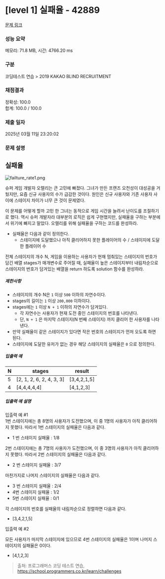 # [level 1] 실패율 - 42889 

[문제 링크](https://school.programmers.co.kr/learn/courses/30/lessons/42889) 

### 성능 요약

메모리: 71.8 MB, 시간: 4766.20 ms

### 구분

코딩테스트 연습 > 2019 KAKAO BLIND RECRUITMENT

### 채점결과

정확성: 100.0<br/>합계: 100.0 / 100.0

### 제출 일자

2025년 03월 11일 23:20:02

### 문제 설명

<h2>실패율</h2>

<p><img src="https://grepp-programmers.s3.amazonaws.com/files/production/bde471d8ac/48ddf1cc-c4ea-499d-b431-9727ee799191.png" title="" alt="failture_rate1.png"></p>

<p>슈퍼 게임 개발자 오렐리는 큰 고민에 빠졌다. 그녀가 만든 프랜즈 오천성이 대성공을 거뒀지만, 요즘 신규 사용자의 수가 급감한 것이다. 원인은 신규 사용자와 기존 사용자 사이에 스테이지 차이가 너무 큰 것이 문제였다.</p>

<p>이 문제를 어떻게 할까 고민 한 그녀는 동적으로 게임 시간을 늘려서 난이도를 조절하기로 했다. 역시 슈퍼 개발자라 대부분의 로직은 쉽게 구현했지만, 실패율을 구하는 부분에서 위기에 빠지고 말았다. 오렐리를 위해 실패율을 구하는 코드를 완성하라.</p>

<ul>
<li>실패율은 다음과 같이 정의한다.

<ul>
<li>스테이지에 도달했으나 아직 클리어하지 못한 플레이어의 수 / 스테이지에 도달한 플레이어 수</li>
</ul></li>
</ul>

<p>전체 스테이지의 개수 N, 게임을 이용하는 사용자가 현재 멈춰있는 스테이지의 번호가 담긴 배열 stages가 매개변수로 주어질 때, 실패율이 높은 스테이지부터 내림차순으로 스테이지의 번호가 담겨있는 배열을 return 하도록 solution 함수를 완성하라.</p>

<h5>제한사항</h5>

<ul>
<li>스테이지의 개수 N은 <code>1</code> 이상 <code>500</code> 이하의 자연수이다.</li>
<li>stages의 길이는 <code>1</code> 이상 <code>200,000</code> 이하이다.</li>
<li>stages에는 <code>1</code> 이상 <code>N + 1</code> 이하의 자연수가 담겨있다.

<ul>
<li>각 자연수는 사용자가 현재 도전 중인 스테이지의 번호를 나타낸다.</li>
<li>단, <code>N + 1</code> 은 마지막 스테이지(N 번째 스테이지) 까지 클리어 한 사용자를 나타낸다.</li>
</ul></li>
<li>만약 실패율이 같은 스테이지가 있다면 작은 번호의 스테이지가 먼저 오도록 하면 된다.</li>
<li>스테이지에 도달한 유저가 없는 경우 해당 스테이지의 실패율은 <code>0</code> 으로 정의한다.</li>
</ul>

<h5>입출력 예</h5>
<table class="table">
        <thead><tr>
<th>N</th>
<th>stages</th>
<th>result</th>
</tr>
</thead>
        <tbody><tr>
<td>5</td>
<td>[2, 1, 2, 6, 2, 4, 3, 3]</td>
<td>[3,4,2,1,5]</td>
</tr>
<tr>
<td>4</td>
<td>[4,4,4,4,4]</td>
<td>[4,1,2,3]</td>
</tr>
</tbody>
      </table>
<h5>입출력 예 설명</h5>

<p>입출력 예 #1<br>
1번 스테이지에는 총 8명의 사용자가 도전했으며, 이 중 1명의 사용자가 아직 클리어하지 못했다. 따라서 1번 스테이지의 실패율은 다음과 같다.</p>

<ul>
<li>1 번 스테이지 실패율 : 1/8</li>
</ul>

<p>2번 스테이지에는 총 7명의 사용자가 도전했으며, 이 중 3명의 사용자가 아직 클리어하지 못했다. 따라서 2번 스테이지의 실패율은 다음과 같다.</p>

<ul>
<li>2 번 스테이지 실패율 : 3/7</li>
</ul>

<p>마찬가지로 나머지 스테이지의 실패율은 다음과 같다.</p>

<ul>
<li>3 번 스테이지 실패율 : 2/4</li>
<li>4번 스테이지 실패율 : 1/2</li>
<li>5번 스테이지 실패율 : 0/1</li>
</ul>

<p>각 스테이지의 번호를 실패율의 내림차순으로 정렬하면 다음과 같다.</p>

<ul>
<li>[3,4,2,1,5]</li>
</ul>

<p>입출력 예 #2</p>

<p>모든 사용자가 마지막 스테이지에 있으므로 4번 스테이지의 실패율은 1이며 나머지 스테이지의 실패율은 0이다.</p>

<ul>
<li>[4,1,2,3]</li>
</ul>


> 출처: 프로그래머스 코딩 테스트 연습, https://school.programmers.co.kr/learn/challenges